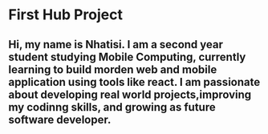# First Hub Project
## Hi, my name is Nhatisi. I am a second year student studying Mobile Computing, currently learning to build morden web and mobile application using tools like react. I am passionate about developing real world projects,improving my codinng skills, and growing as future software developer.